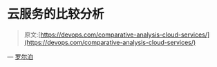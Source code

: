 # 云服务的比较分析

> 原文:[https://devops.com/comparative-analysis-cloud-services/](https://devops.com/comparative-analysis-cloud-services/)

— [罗尔泊](https://devops.com/author/breselman/)